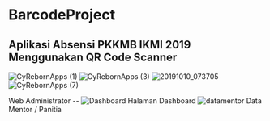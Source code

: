 # BarcodeProject
Aplikasi Absensi PKKMB IKMI 2019 Menggunakan QR Code Scanner
----------------------------------------------------------------------------
![CyRebornApps (1)](https://user-images.githubusercontent.com/48645478/72217735-fca69a00-3564-11ea-9a2a-4535902d6011.png)
![CyRebornApps (3)](https://user-images.githubusercontent.com/48645478/72217739-06c89880-3565-11ea-9021-b6d6ac454a0b.png)
![20191010_073705](https://user-images.githubusercontent.com/48645478/72217775-5dce6d80-3565-11ea-92e7-2159b0a731b0.png)
![CyRebornApps (7)](https://user-images.githubusercontent.com/48645478/72217741-0cbe7980-3565-11ea-87d2-5e4ec801ea1c.png)

Web Administrator --
![Dashboard](https://user-images.githubusercontent.com/48645478/72217752-2cee3880-3565-11ea-9482-11b73bb049ba.png)
Halaman Dashboard
![datamentor](https://user-images.githubusercontent.com/48645478/72217755-35467380-3565-11ea-8d8d-cbce2afcba4b.png)
Data Mentor / Panitia
